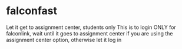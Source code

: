 # falconfast
Let it get to assignment center, students only 
This is to login ONLY for falconlink, wait until it goes to assignment center if you are using the assignment center option, otherwise let it log in
